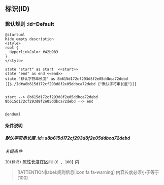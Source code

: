 ## 标识(ID) <!-- {docsify-ignore-all} -->

   

### 默认规则 :id=Default

```plantuml
@startuml
hide empty description
<style>
root {
  HyperlinkColor #42b983
}
</style>

state "start" as start  <<start>>
state "end" as end <<end>>
state "默认字符串长度" as 8b615d172cf293d8f2e05ddbca72debd [[$./Id#a8b615d172cf293d8f2e05ddbca72debd {"默认字符串长度"}]]


start --> 8b615d172cf293d8f2e05ddbca72debd 
8b615d172cf293d8f2e05ddbca72debd --> end 


@enduml
```

#### 条件说明

##### 默认字符串长度 :id=a8b615d172cf293d8f2e05ddbca72debd


*关键条件*


`ID(标识)` 属性长度在区间 `(0 , 100]` 内

> [!ATTENTION|label:规则信息|icon:fa fa-warning]
> 内容长度必须小于等于[100]







